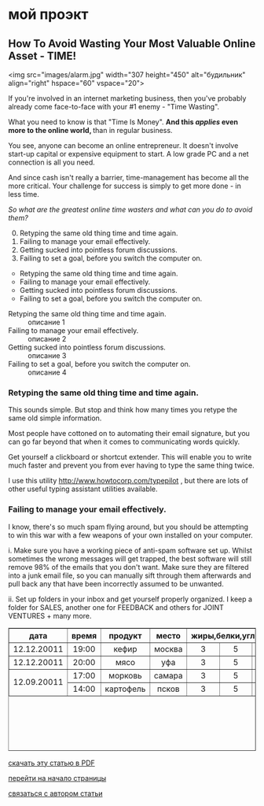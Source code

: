 # мой проэкт
<!DOCTYPE HTML PUBLIC "-//W3C//DTD HTML 4.01 Transitional//EN" "http://www.w3.org/TR/html4/loose.dtd">
<html>
<head>
<meta http-equiv="Content-Type" content="text/html; charset=utf-8">
<title>привет мир</title>
</head>
<body>

<h2 id="header">How To Avoid Wasting Your Most Valuable Online Asset - TIME!
</h2>


<img src="images/alarm.jpg" width="307 height="450" alt="будильник" align="right" hspace="60" vspace="20">
<p> If you're involved in an internet marketing business, then
you've probably already come face-to-face with your #1
enemy - "Time Wasting".
 </p>

<p> What you need to know is that "Time Is Money". <strong>And this
<em>applies </em>even more to the online world, </strong>than in regular
business.
 </p>

<p> You see, anyone can become an online entrepreneur. It
doesn't involve start-up capital or expensive equipment to
start. A low grade PC and a net connection is all you need.
 </p>

<p>And since cash isn't really a barrier, time-management has
become all the more critical. Your challenge for success is
simply to get more done - in less time.
</p>

<p><em> So what are the greatest online time wasters and what can
you do to avoid them? </em></p> 

<ol start="0">
 <li> Retyping the same old thing time and time again.
</li>
 <li> Failing to manage your email effectively.
 </li>
 <li> Getting sucked into pointless forum discussions.
 </li>
 <li> Failing to set a goal, before you switch the computer on.
 </li>

</ol>

 <ul type="circle">
 <li> Retyping the same old thing time and time again.
</li>
 <li> Failing to manage your email effectively.
 </li>
 <li> Getting sucked into pointless forum discussions.
 </li>
 <li> Failing to set a goal, before you switch the computer on.
 </li>

</ul>
<dl>
 <dt> Retyping the same old thing time and time again.
</dt>
<dd>описание 1</dd>
 <dt> Failing to manage your email effectively.
 </dt>
<dd>описание 2</dd>
 <dt> Getting sucked into pointless forum discussions.
 </dt>
<dd>описание 3</dd>
 <dt> Failing to set a goal, before you switch the computer on.
 </dt>
<dd>описание 4</dd>

</dl>
<h3> Retyping the same old thing time and time again.
 </h3>

<p> This sounds simple. But stop and think how many times you
retype the same old simple information.
 </p>

<p> Most people have cottoned on to automating their email
signature, but you can go far beyond that when it comes to
communicating words quickly.
 </p>

<p> Get yourself a clickboard or shortcut extender. This will
enable you to write much faster and prevent you from ever
having to type the same thing twice.
 </p>

<p> I use this utility <a href=" http://www.howtocorp.com/typepilot " target="_blank" title="программа">http://www.howtocorp.com/typepilot</a> , but
there are lots of other useful typing assistant utilities
available.
 </p>

<h3> Failing to manage your email effectively.
 </h3>

<p> I know, there's so much spam flying around, but you should
be attempting to win this war with a few weapons of your
own installed on your computer.
 </p>

<p> i. Make sure you have a working piece of anti-spam software
set up. Whilst sometimes the wrong messages will get
trapped, the best software will still remove 98% of the
emails that you don't want. Make sure they are filtered
into a junk email file, so you can manually sift
through them afterwards and pull back any that have
been incorrectly assumed to be unwanted.
 </p>

<p> ii. Set up folders in your inbox and get yourself properly
organized. I keep a folder for SALES, another one for
FEEDBACK and others for JOINT VENTURES + many more. </p> 

<table border="1" width="760" height="250" align="center" >
<tr align="center"><th>дата</th><th>время</th><th>продукт</th><th>место</th><th colspan="3">жиры,белки,углеводы</th><th>деньги</th></tr>
<tr align="center" ><td>12.12.20011</td> <td>19:00</td> <td>кефир</td> <td>москва</td> <td>3</td> <td>5</td> <td>8</td> <td>30</td> </tr>
<tr align="center" > <td>12.12.20011</td> <td>20:00</td> <td>мясо</td> <td>уфа</td> <td>3</td> <td>5</td> <td>8</td> <td>30</td> </tr>
<tr align="center" > <td rowspan="2">12.09.20011</td> <td>17:00</td> <td>морковь</td> <td>самара</td> <td>3</td> <td>5</td> <td>8</td> <td>30</td> </tr>
<tr align="center" >                                                    <td>14:00</td> <td>картофель</td> <td>псков</td> <td>3</td> <td>5</td> <td>8</td> <td>30</td> </tr>
</table>

<p><a href="files/time.pdf" target="_blank" >скачать эту статью в PDF</a></p>
<p><a href="#header">перейти на начало страницы</а></р>
<p><a href="mailto:skaymer1@gmail.com">связаться с автором статьи</a></p>
</body>
</html>
